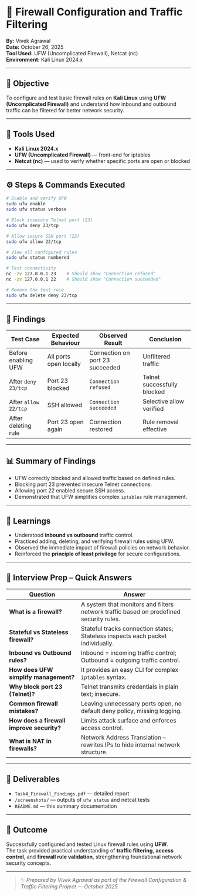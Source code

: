# 🧱 Firewall Configuration and Traffic Filtering  
**By:** Vivek Agrawal  
**Date:** October 26, 2025  
**Tool Used:** UFW (Uncomplicated Firewall), Netcat (nc)  
**Environment:** Kali Linux 2024.x  

---

## 🎯 Objective
To configure and test basic firewall rules on **Kali Linux** using **UFW (Uncomplicated Firewall)** and understand how inbound and outbound traffic can be filtered for better network security.

---

## 🧰 Tools Used
- **Kali Linux 2024.x**  
- **UFW (Uncomplicated Firewall)** — front-end for iptables  
- **Netcat (nc)** — used to verify whether specific ports are open or blocked  

---

## ⚙️ Steps & Commands Executed
```bash
# Enable and verify UFW
sudo ufw enable
sudo ufw status verbose

# Block insecure Telnet port (23)
sudo ufw deny 23/tcp

# Allow secure SSH port (22)
sudo ufw allow 22/tcp

# View all configured rules
sudo ufw status numbered

# Test connectivity
nc -zv 127.0.0.1 23    # Should show "Connection refused"
nc -zv 127.0.0.1 22    # Should show "Connection succeeded"

# Remove the test rule
sudo ufw delete deny 23/tcp
```

---

## 🧩 Findings

| Test Case            | Expected Behaviour     | Observed Result                 | Conclusion                  |
| -------------------- | ---------------------- | ------------------------------- | --------------------------- |
| Before enabling UFW  | All ports open locally | Connection on port 23 succeeded | Unfiltered traffic          |
| After `deny 23/tcp`  | Port 23 blocked        | `Connection refused`            | Telnet successfully blocked |
| After `allow 22/tcp` | SSH allowed            | `Connection succeeded`          | Selective allow verified    |
| After deleting rule  | Port 23 open again     | Connection restored             | Rule removal effective      |

---

## 📊 Summary of Findings
- UFW correctly blocked and allowed traffic based on defined rules.  
- Blocking port 23 prevented insecure Telnet connections.  
- Allowing port 22 enabled secure SSH access.  
- Demonstrated that UFW simplifies complex `iptables` rule management.  

---

## 🧠 Learnings
- Understood **inbound vs outbound** traffic control.  
- Practiced adding, deleting, and verifying firewall rules using UFW.  
- Observed the immediate impact of firewall policies on network behavior.  
- Reinforced the **principle of least privilege** for secure configurations.  

---

## 💬 Interview Prep – Quick Answers

| Question                                  | Answer                                                                                 |
| ----------------------------------------- | -------------------------------------------------------------------------------------- |
| **What is a firewall?**                   | A system that monitors and filters network traffic based on predefined security rules. |
| **Stateful vs Stateless firewall?**       | Stateful tracks connection states; Stateless inspects each packet individually.        |
| **Inbound vs Outbound rules?**            | Inbound = incoming traffic control; Outbound = outgoing traffic control.               |
| **How does UFW simplify management?**     | It provides an easy CLI for complex `iptables` syntax.                                 |
| **Why block port 23 (Telnet)?**           | Telnet transmits credentials in plain text; insecure.                                  |
| **Common firewall mistakes?**             | Leaving unnecessary ports open, no default deny policy, missing logging.               |
| **How does a firewall improve security?** | Limits attack surface and enforces access control.                                     |
| **What is NAT in firewalls?**             | Network Address Translation – rewrites IPs to hide internal network structure.         |

---

## 📁 Deliverables
- `Task4_Firewall_Findings.pdf` — detailed report  
- `/screenshots/` — outputs of `ufw status` and netcat tests  
- `README.md` — this summary documentation  

---

## 🏁 Outcome
Successfully configured and tested Linux firewall rules using **UFW**.  
The task provided practical understanding of **traffic filtering**, **access control**, and **firewall rule validation**, strengthening foundational network security concepts.  

---

> ✨ *Prepared by Vivek Agrawal as part of the Firewall Configuration & Traffic Filtering Project — October 2025.*
